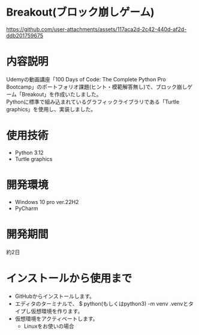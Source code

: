 # Breakout(ブロック崩しゲーム)




https://github.com/user-attachments/assets/117aca2d-2c42-440d-af2d-ddb201759675
# 内容説明
Udemyの動画講座「100 Days of Code: The Complete Python Pro Bootcamp」のポートフォリオ課題(ヒント・模範解答無し)で、ブロック崩しゲーム「Breakout」を作成いたしました。<br>
Pythonに標準で組み込まれているグラフィックライブラリである「Turtle graphics」を使用し、実装しました。
# 使用技術
- Python 3.12
- Turtle graphics
# 開発環境
- Windows 10 pro ver.22H2
- PyCharm
# 開発期間
約2日
# インストールから使用まで
- GitHubからインストールします。
- エディタのターミナルで、 $ python(もしくはpython3) -m venv .venvとタイプし仮想環境を作ります。
- 仮想環境をアクティベートします。
  - Linuxをお使いの場合



